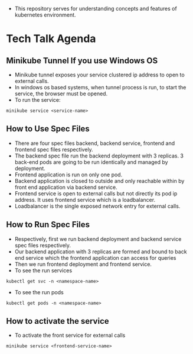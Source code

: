 - This repository serves for understanding concepts and features of kubernetes environment.
#  Tech Talk Agenda
## Minikube Tunnel If you use Windows OS
- Minikube tunnel exposes your service clustered ip address to open to external calls.
- In windows os based systems, when tunnel process is run, to start the service, the browser must be opened.
- To run the service:
```
minikube service <service-name>
```

 ## How to Use Spec Files
 - There are four spec files backend, backend service, frontend and frontend spec files respectively.
 - The backend spec file run the backend deployment with 3 replicas. 3 back-end pods are going to be run identically and managed by deployment.
 - Frontend application is run on only one pod.
 - Backend application is closed to outside and only reachable within by front end application via backend service.
 - Frontend service is open to external calls but not directly its pod ip address. It uses frontend service which is a loadbalancer.
 - Loadbalancer is the single exposed network entry for external calls.

## How to Run Spec Files
- Respectively, first we run backend deployment and backend service spec files respectively.
- Our backend application with 3 replicas are formed and bound to back end service which the frontend application can access for queries
- Then we run frontend deployment and frontend service.
- To see the run services
```
kubectl get svc -n <namespace-name>
```
- To see the run pods
```
kubectl get pods -n <namespace-name>
```
## How to activate the service
- To activate the front service for external calls
```
minikube service <frontend-service-name>
```
